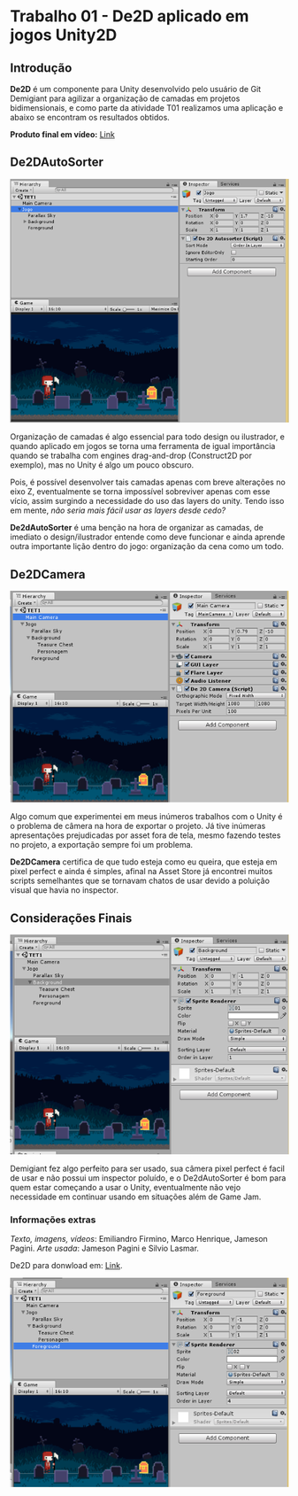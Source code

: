 # Trabalho 01 - De2D aplicado em jogos Unity2D

## **Introdução**
**De2D** é um componente para Unity desenvolvido pelo usuário de Git Demigiant para agilizar a organização de camadas em projetos bidimensionais, e como parte da atividade T01 realizamos uma aplicação e abaixo se encontram os resultados obtidos.

**Produto final em vídeo:** [Link](https://youtu.be/xds5KW7ZZio)

## **De2DAutoSorter**
![Aplicacao](TE01Screenshots/TET1.PNG "De2DAutoSorter em uso")

Organização de camadas é algo essencial para todo design ou ilustrador, e quando aplicado em jogos se torna uma ferramenta de igual importância quando se trabalha com engines drag-and-drop (Construct2D por exemplo), mas no Unity é algo um pouco obscuro.

Pois, é possível desenvolver tais camadas apenas com breve alterações no eixo Z, eventualmente se torna impossível sobreviver apenas com  esse vício, assim surgindo a necessidade do uso das layers do unity. Tendo isso em mente, _não seria mais fácil usar as layers desde cedo?_

**De2dAutoSorter** é uma benção na hora de organizar as camadas, de imediato o design/ilustrador entende como deve funcionar e ainda aprende outra importante lição dentro do jogo: organização da cena como um todo.


## **De2DCamera**
![Aplicacao](TE01Screenshots/TET1-04.PNG "De2Dcamera em uso")

Algo comum que experimentei em meus inúmeros trabalhos com o Unity é o problema de câmera na hora de exportar o projeto. Já tive inúmeras apresentações prejudicadas por asset fora de tela, mesmo fazendo testes no projeto, a exportação sempre foi um problema.

**De2DCamera** certifica de que tudo esteja como eu queira, que esteja em pixel perfect e ainda é simples, afinal na Asset Store já encontrei muitos scripts semelhantes que se tornavam chatos de usar devido a poluição visual que havia no inspector.


## **Considerações Finais**
![Aplicacao](TE01Screenshots/TET1-01.PNG "Aplicação desenvolvida")

Demigiant fez algo perfeito para ser usado, sua câmera pixel perfect é facil de usar e não possui um inspector poluído, e o De2dAutoSorter é bom para quem estar começando a usar o Unity, eventualmente não vejo necessidade em continuar usando em situações além de Game Jam.


### Informações extras
_Texto, imagens, vídeos_: Emiliandro Firmino, Marco Henrique, Jameson Pagini.
_Arte usada_: Jameson Pagini e Silvio Lasmar.

De2D para donwload em: [Link](https://github.com/Demigiant/demilib/wiki/De2D).

![Aplicacao](TE01Screenshots/TET1-03.PNG "Aplicação desenvolvida")
